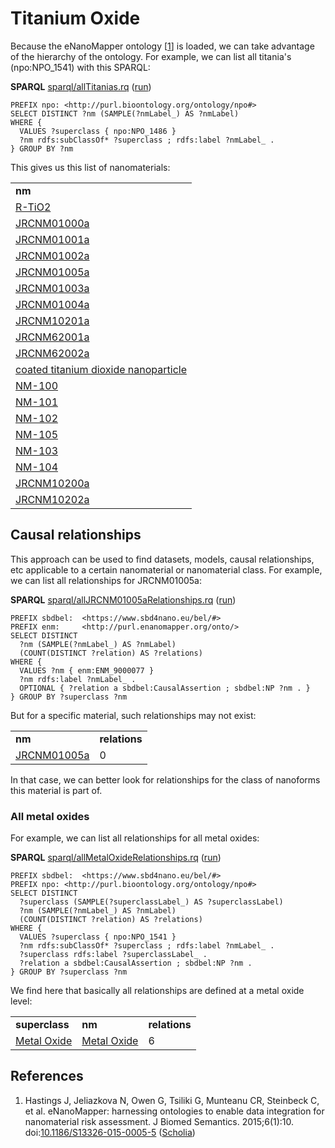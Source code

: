 <!--- THIS FILE IS AUTOGENERATED. DO NOT EDIT IT. -->

# Titanium Oxide

Because the eNanoMapper ontology [<a href="#citeref1">1</a>] is loaded, we can take advantage of the
hierarchy of the ontology. For example, we can list all <a name="tp1">titania</a>'s (npo:NPO_1541)
with this SPARQL:

**SPARQL** [sparql/allTitanias.rq](sparql/allTitanias.code.html) ([run](https://sbd4nanolandscape.rdf.bigcat-bioinformatics.org/?q=PREFIX%20npo%3A%20%3Chttp%3A%2F%2Fpurl.bioontology.org%2Fontology%2Fnpo%23%3E%0A%0ASELECT%20DISTINCT%20%3Fnm%20%28SAMPLE%28%3FnmLabel_%29%20AS%20%3FnmLabel%29%0AWHERE%20%7B%0A%20%20VALUES%20%3Fsuperclass%20%7B%20npo%3ANPO_1486%20%7D%0A%20%20%3Fnm%20rdfs%3AsubClassOf*%20%3Fsuperclass%20%3B%20rdfs%3Alabel%20%3FnmLabel_%20.%0A%7D%20GROUP%20BY%20%3Fnm%0A))
```sparql
PREFIX npo: <http://purl.bioontology.org/ontology/npo#>
SELECT DISTINCT ?nm (SAMPLE(?nmLabel_) AS ?nmLabel)
WHERE {
  VALUES ?superclass { npo:NPO_1486 }
  ?nm rdfs:subClassOf* ?superclass ; rdfs:label ?nmLabel_ .
} GROUP BY ?nm
```

This gives us this list of nanomaterials:

<table>
  <tr>
    <td><b>nm</b></td>
  </tr>
  <tr>
    <td><a href="http://purl.bioontology.org/ontology/npo#NPO_1486">R-TiO2</a></td>
  </tr>
  <tr>
    <td><a href="http://purl.enanomapper.org/onto/ENM_9000074">JRCNM01000a</a></td>
  </tr>
  <tr>
    <td><a href="http://purl.enanomapper.org/onto/ENM_9000075">JRCNM01001a</a></td>
  </tr>
  <tr>
    <td><a href="http://purl.enanomapper.org/onto/ENM_9000076">JRCNM01002a</a></td>
  </tr>
  <tr>
    <td><a href="http://purl.enanomapper.org/onto/ENM_9000077">JRCNM01005a</a></td>
  </tr>
  <tr>
    <td><a href="http://purl.enanomapper.org/onto/ENM_9000083">JRCNM01003a</a></td>
  </tr>
  <tr>
    <td><a href="http://purl.enanomapper.org/onto/ENM_9000084">JRCNM01004a</a></td>
  </tr>
  <tr>
    <td><a href="http://purl.enanomapper.org/onto/ENM_9000094">JRCNM10201a</a></td>
  </tr>
  <tr>
    <td><a href="http://purl.enanomapper.org/onto/ENM_9000095">JRCNM62001a</a></td>
  </tr>
  <tr>
    <td><a href="http://purl.enanomapper.org/onto/ENM_9000096">JRCNM62002a</a></td>
  </tr>
  <tr>
    <td><a href="http://purl.enanomapper.org/onto/ENM_9000099">coated titanium dioxide nanoparticle</a></td>
  </tr>
  <tr>
    <td><a href="http://purl.enanomapper.org/onto/ENM_9000201">NM-100</a></td>
  </tr>
  <tr>
    <td><a href="http://purl.enanomapper.org/onto/ENM_9000202">NM-101</a></td>
  </tr>
  <tr>
    <td><a href="http://purl.enanomapper.org/onto/ENM_9000203">NM-102</a></td>
  </tr>
  <tr>
    <td><a href="http://purl.enanomapper.org/onto/ENM_9000204">NM-105</a></td>
  </tr>
  <tr>
    <td><a href="http://purl.enanomapper.org/onto/ENM_9000208">NM-103</a></td>
  </tr>
  <tr>
    <td><a href="http://purl.enanomapper.org/onto/ENM_9000209">NM-104</a></td>
  </tr>
  <tr>
    <td><a href="http://purl.enanomapper.org/onto/ENM_9000231">JRCNM10200a</a></td>
  </tr>
  <tr>
    <td><a href="http://purl.enanomapper.org/onto/ENM_9000232">JRCNM10202a</a></td>
  </tr>
</table>

## Causal relationships

This approach can be used to find datasets, models, causal relationships, etc applicable to a certain
nanomaterial or nanomaterial class. For example, we can list all relationships for <a name="tp2">JRCNM01005a</a>:

**SPARQL** [sparql/allJRCNM01005aRelationships.rq](sparql/allJRCNM01005aRelationships.code.html) ([run](https://sbd4nanolandscape.rdf.bigcat-bioinformatics.org/?q=PREFIX%20sbdbel%3A%20%20%3Chttps%3A%2F%2Fwww.sbd4nano.eu%2Fbel%2F%23%3E%0APREFIX%20enm%3A%20%20%20%20%20%3Chttp%3A%2F%2Fpurl.enanomapper.org%2Fonto%2F%3E%0A%0ASELECT%20DISTINCT%0A%20%20%3Fnm%20%28SAMPLE%28%3FnmLabel_%29%20AS%20%3FnmLabel%29%0A%20%20%28COUNT%28DISTINCT%20%3Frelation%29%20AS%20%3Frelations%29%0AWHERE%20%7B%0A%20%20VALUES%20%3Fnm%20%7B%20enm%3AENM_9000077%20%7D%0A%20%20%3Fnm%20rdfs%3Alabel%20%3FnmLabel_%20.%0A%20%20OPTIONAL%20%7B%20%3Frelation%20a%20sbdbel%3ACausalAssertion%20%3B%20sbdbel%3ANP%20%3Fnm%20.%20%7D%0A%7D%20GROUP%20BY%20%3Fsuperclass%20%3Fnm%0A))
```sparql
PREFIX sbdbel:  <https://www.sbd4nano.eu/bel/#>
PREFIX enm:     <http://purl.enanomapper.org/onto/>
SELECT DISTINCT
  ?nm (SAMPLE(?nmLabel_) AS ?nmLabel)
  (COUNT(DISTINCT ?relation) AS ?relations)
WHERE {
  VALUES ?nm { enm:ENM_9000077 }
  ?nm rdfs:label ?nmLabel_ .
  OPTIONAL { ?relation a sbdbel:CausalAssertion ; sbdbel:NP ?nm . }
} GROUP BY ?superclass ?nm
```

But for a specific material, such relationships may not exist:

<table>
  <tr>
    <td><b>nm</b></td>
    <td><b>relations</b></td>
  </tr>
  <tr>
    <td><a href="http://purl.enanomapper.org/onto/ENM_9000077">JRCNM01005a</a></td>
    <td>0</td>
  </tr>
</table>

In that case, we can better look for relationships for the class of nanoforms this
material is part of.

### All metal oxides

For example, we can list all relationships for all metal oxides:

**SPARQL** [sparql/allMetalOxideRelationships.rq](sparql/allMetalOxideRelationships.code.html) ([run](https://sbd4nanolandscape.rdf.bigcat-bioinformatics.org/?q=PREFIX%20sbdbel%3A%20%20%3Chttps%3A%2F%2Fwww.sbd4nano.eu%2Fbel%2F%23%3E%0APREFIX%20npo%3A%20%3Chttp%3A%2F%2Fpurl.bioontology.org%2Fontology%2Fnpo%23%3E%0A%0ASELECT%20DISTINCT%0A%20%20%3Fsuperclass%20%28SAMPLE%28%3FsuperclassLabel_%29%20AS%20%3FsuperclassLabel%29%0A%20%20%3Fnm%20%28SAMPLE%28%3FnmLabel_%29%20AS%20%3FnmLabel%29%0A%20%20%28COUNT%28DISTINCT%20%3Frelation%29%20AS%20%3Frelations%29%0AWHERE%20%7B%0A%20%20VALUES%20%3Fsuperclass%20%7B%20npo%3ANPO_1541%20%7D%0A%20%20%3Fnm%20rdfs%3AsubClassOf*%20%3Fsuperclass%20%3B%20rdfs%3Alabel%20%3FnmLabel_%20.%0A%20%20%3Fsuperclass%20rdfs%3Alabel%20%3FsuperclassLabel_%20.%0A%20%20%3Frelation%20a%20sbdbel%3ACausalAssertion%20%3B%20sbdbel%3ANP%20%3Fnm%20.%0A%7D%20GROUP%20BY%20%3Fsuperclass%20%3Fnm%0A))
```sparql
PREFIX sbdbel:  <https://www.sbd4nano.eu/bel/#>
PREFIX npo: <http://purl.bioontology.org/ontology/npo#>
SELECT DISTINCT
  ?superclass (SAMPLE(?superclassLabel_) AS ?superclassLabel)
  ?nm (SAMPLE(?nmLabel_) AS ?nmLabel)
  (COUNT(DISTINCT ?relation) AS ?relations)
WHERE {
  VALUES ?superclass { npo:NPO_1541 }
  ?nm rdfs:subClassOf* ?superclass ; rdfs:label ?nmLabel_ .
  ?superclass rdfs:label ?superclassLabel_ .
  ?relation a sbdbel:CausalAssertion ; sbdbel:NP ?nm .
} GROUP BY ?superclass ?nm
```

We find here that basically all relationships are defined at a
<a name="tp3">metal oxide</a> level:

<table>
  <tr>
    <td><b>superclass</b></td>
    <td><b>nm</b></td>
    <td><b>relations</b></td>
  </tr>
  <tr>
    <td><a href="http://purl.bioontology.org/ontology/npo#NPO_1541">Metal Oxide</a></td>
    <td><a href="http://purl.bioontology.org/ontology/npo#NPO_1541">Metal Oxide</a></td>
    <td>6</td>
  </tr>
</table>

## References

1. <a name="citeref1"></a>Hastings J, Jeliazkova N, Owen G, Tsiliki G, Munteanu CR, Steinbeck C, et al. eNanoMapper: harnessing ontologies to enable data integration for nanomaterial risk assessment. J Biomed Semantics. 2015;6(1):10.  doi:[10.1186/S13326-015-0005-5](https://doi.org/10.1186/S13326-015-0005-5) ([Scholia](https://scholia.toolforge.org/doi/10.1186/S13326-015-0005-5))

